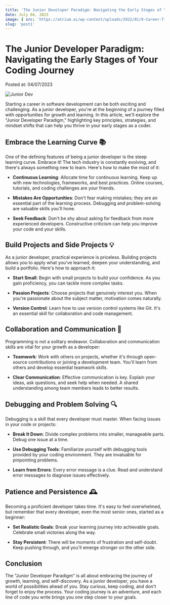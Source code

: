 ```yaml
---
title: 'The Junior Developer Paradigm: Navigating the Early Stages of Your Coding Journey'
date: July 04, 2023
image: { src: 'https://atrium.ai/wp-content/uploads/2022/01/9-Career-Tips-For-A-Junior-Developer.jpg', alt: 'Junior Dev' }
slug: 'post1'
---
```


<h1 class="post-title">
The Junior Developer Paradigm:<br>
Navigating the Early Stages of Your Coding Journey</h1>
<p class="post-date">Posted at: 04/07/2023</p>

<img class="post-img" src="https://atrium.ai/wp-content/uploads/2022/01/9-Career-Tips-For-A-Junior-Developer.jpg" alt="Junior Dev" />

Starting a career in software development can be both exciting and challenging. As a junior developer, you're at the beginning of a journey filled with opportunities for growth and learning. In this article, we'll explore the "Junior Developer Paradigm," highlighting key principles, strategies, and mindset shifts that can help you thrive in your early stages as a coder.

## Embrace the Learning Curve <span>📚</span>

One of the defining features of being a junior developer is the steep learning curve. Embrace it! The tech industry is constantly evolving, and there's always something new to learn. Here's how to make the most of it:

- **Continuous Learning**: Allocate time for continuous learning. Keep up with new technologies, frameworks, and best practices. Online courses, tutorials, and coding challenges are your friends.

- **Mistakes Are Opportunities**: Don't fear making mistakes; they are an essential part of the learning process. Debugging and problem-solving are valuable skills you'll hone.

- **Seek Feedback**: Don't be shy about asking for feedback from more experienced developers. Constructive criticism can help you improve your code and your skills.

## Build Projects and Side Projects <span>💡</span>

As a junior developer, practical experience is priceless. Building projects allows you to apply what you've learned, deepen your understanding, and build a portfolio. Here's how to approach it:

- **Start Small**: Begin with small projects to build your confidence. As you gain proficiency, you can tackle more complex tasks.

- **Passion Projects**: Choose projects that genuinely interest you. When you're passionate about the subject matter, motivation comes naturally.

- **Version Control**: Learn how to use version control systems like Git. It's an essential skill for collaboration and code management.

## Collaboration and Communication <span>🤝</span>

Programming is not a solitary endeavor. Collaboration and communication skills are vital for your growth as a developer:

- **Teamwork**: Work with others on projects, whether it's through open-source contributions or joining a development team. You'll learn from others and develop essential teamwork skills.

- **Clear Communication**: Effective communication is key. Explain your ideas, ask questions, and seek help when needed. A shared understanding among team members leads to better results.

## Debugging and Problem Solving <span>🔍</span>

Debugging is a skill that every developer must master. When facing issues in your code or projects:

- **Break It Down**: Divide complex problems into smaller, manageable parts. Debug one issue at a time.

- **Use Debugging Tools**: Familiarize yourself with debugging tools provided by your coding environment. They are invaluable for pinpointing problems.

- **Learn from Errors**: Every error message is a clue. Read and understand error messages to diagnose issues effectively.

## Patience and Persistence <span>🕰️</span>

Becoming a proficient developer takes time. It's easy to feel overwhelmed, but remember that every developer, even the most senior ones, started as a beginner:

- **Set Realistic Goals**: Break your learning journey into achievable goals. Celebrate small victories along the way.

- **Stay Persistent**: There will be moments of frustration and self-doubt. Keep pushing through, and you'll emerge stronger on the other side.

## Conclusion

The "Junior Developer Paradigm" is all about embracing the journey of growth, learning, and self-discovery. As a junior developer, you have a world of possibilities ahead of you. Stay curious, keep coding, and don't forget to enjoy the process. Your coding journey is an adventure, and each line of code you write brings you one step closer to your goals.
